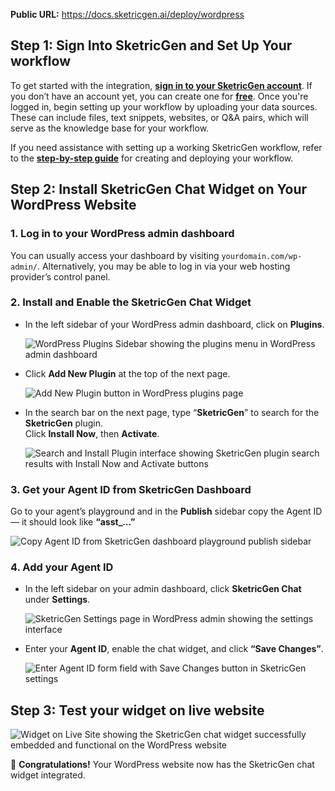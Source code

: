 **Public URL:** https://docs.sketricgen.ai/deploy/wordpress

## **Step 1: Sign Into SketricGen and Set Up Your workflow**

To get started with the integration, **[sign in to your SketricGen account](https://app.sketricgen.ai)**. If you don’t have an account yet, you can create one for **[free](https://app.sketricgen.ai)**. Once you're logged in, begin setting up your workflow by uploading your data sources. These can include files, text snippets, websites, or Q&A pairs, which will serve as the knowledge base for your workflow.

If you need assistance with setting up a working SketricGen workflow, refer to the **[step-by-step guide](https://docs.sketricgen.ai/getting-started/quickstart)** for creating and deploying your workflow.

## **Step 2: Install SketricGen Chat Widget on Your WordPress Website**

### 1. Log in to your WordPress admin dashboard

You can usually access your dashboard by visiting `yourdomain.com/wp-admin/`. Alternatively, you may be able to log in via your web hosting provider’s control panel.

### 2. Install and Enable the SketricGen Chat Widget

- In the left sidebar of your WordPress admin dashboard, click on **Plugins**.

  ![WordPress Plugins Sidebar showing the plugins menu in WordPress admin dashboard](https://docs.sketricgen.ai/images/wordpress/screenshot1.png)

- Click **Add New Plugin** at the top of the next page.

  ![Add New Plugin button in WordPress plugins page](https://docs.sketricgen.ai/images/wordpress/screenshot2.png)

- In the search bar on the next page, type “**SketricGen**” to search for the **SketricGen** plugin.  
  Click **Install Now**, then **Activate**.

  ![Search and Install Plugin interface showing SketricGen plugin search results with Install Now and Activate buttons](https://docs.sketricgen.ai/images/wordpress/screenshot3.png)

### 3. Get your Agent ID from SketricGen Dashboard

Go to your agent’s playground and in the **Publish** sidebar copy the Agent ID — it should look like **“asst_…”**

![Copy Agent ID from SketricGen dashboard playground publish sidebar](https://docs.sketricgen.ai/images/wordpress/screenshot4.png)

### 4. Add your Agent ID

- In the left sidebar on your admin dashboard, click **SketricGen Chat** under **Settings**.

   ![SketricGen Settings page in WordPress admin showing the settings interface](https://docs.sketricgen.ai/images/wordpress/screenshot5.png)

- Enter your **Agent ID**, enable the chat widget, and click **“Save Changes”**.

   ![Enter Agent ID form field with Save Changes button in SketricGen settings](https://docs.sketricgen.ai/images/wordpress/screenshot6.png)

## **Step 3: Test your widget on live website**

![Widget on Live Site showing the SketricGen chat widget successfully embedded and functional on the WordPress website](https://docs.sketricgen.ai/images/wordpress/screenshot7.png)

🎉 **Congratulations!** Your WordPress website now has the SketricGen chat widget integrated.
